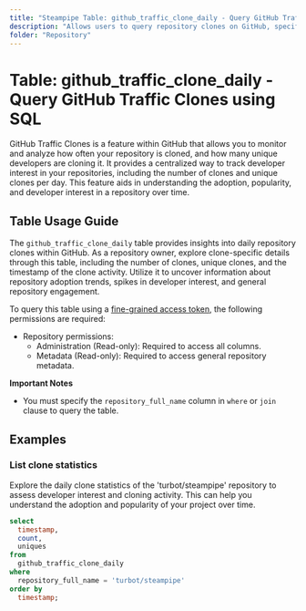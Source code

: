 ```yaml
---
title: "Steampipe Table: github_traffic_clone_daily - Query GitHub Traffic Clones using SQL"
description: "Allows users to query repository clones on GitHub, specifically the daily clone count, providing insights into repository cloning patterns and developer interest."
folder: "Repository"
---
```


# Table: github_traffic_clone_daily - Query GitHub Traffic Clones using SQL

GitHub Traffic Clones is a feature within GitHub that allows you to monitor and analyze how often your repository is cloned, and how many unique developers are cloning it. It provides a centralized way to track developer interest in your repositories, including the number of clones and unique clones per day. This feature aids in understanding the adoption, popularity, and developer interest in a repository over time.

## Table Usage Guide

The `github_traffic_clone_daily` table provides insights into daily repository clones within GitHub. As a repository owner, explore clone-specific details through this table, including the number of clones, unique clones, and the timestamp of the clone activity. Utilize it to uncover information about repository adoption trends, spikes in developer interest, and general repository engagement.

To query this table using a [fine-grained access token](https://docs.github.com/en/authentication/keeping-your-account-and-data-secure/managing-your-personal-access-tokens#creating-a-fine-grained-personal-access-token), the following permissions are required:
  - Repository permissions:
    - Administration (Read-only): Required to access all columns.
    - Metadata (Read-only): Required to access general repository metadata.

**Important Notes**
- You must specify the `repository_full_name` column in `where` or `join` clause to query the table.

## Examples

### List clone statistics
Explore the daily clone statistics of the 'turbot/steampipe' repository to assess developer interest and cloning activity. This can help you understand the adoption and popularity of your project over time.

```sql
select
  timestamp,
  count,
  uniques
from
  github_traffic_clone_daily
where
  repository_full_name = 'turbot/steampipe'
order by
  timestamp;
